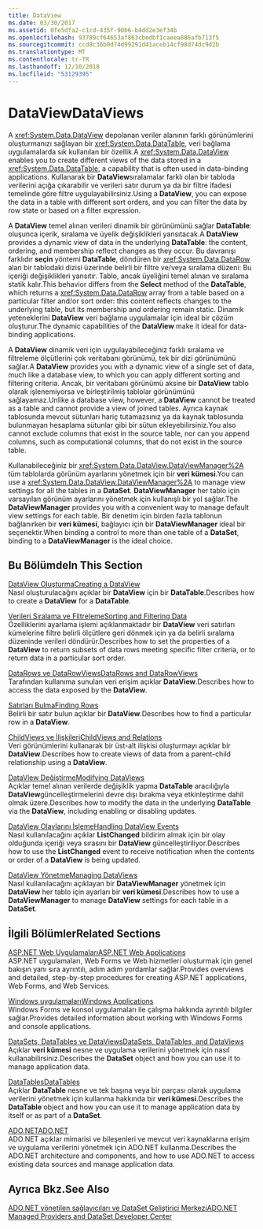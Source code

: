 ```yaml
---
title: DataView
ms.date: 03/30/2017
ms.assetid: 0fe5dfa2-c1cd-435f-90b6-b4dd2e3ef34b
ms.openlocfilehash: 93789cf64653af863cbedbf1caeea886afb713f5
ms.sourcegitcommit: ccd8c36b0d74d99291d41aceb14cf98d74dc9d2b
ms.translationtype: MT
ms.contentlocale: tr-TR
ms.lasthandoff: 12/10/2018
ms.locfileid: "53129395"
---
```

# <a name="dataviews"></a><span data-ttu-id="33506-102">DataView</span><span class="sxs-lookup"><span data-stu-id="33506-102">DataViews</span></span>
<span data-ttu-id="33506-103">A <xref:System.Data.DataView> depolanan veriler alanının farklı görünümlerini oluşturmanızı sağlayan bir <xref:System.Data.DataTable>, veri bağlama uygulamalarda sık kullanılan bir özellik.</span><span class="sxs-lookup"><span data-stu-id="33506-103">A <xref:System.Data.DataView> enables you to create different views of the data stored in a <xref:System.Data.DataTable>, a capability that is often used in data-binding applications.</span></span> <span data-ttu-id="33506-104">Kullanarak bir **DataView**sıralamalar farklı olan bir tabloda verilerini açığa çıkarabilir ve verileri satır durum ya da bir filtre ifadesi temelinde göre filtre uygulayabilirsiniz.</span><span class="sxs-lookup"><span data-stu-id="33506-104">Using a **DataView**, you can expose the data in a table with different sort orders, and you can filter the data by row state or based on a filter expression.</span></span>  
  
 <span data-ttu-id="33506-105">A **DataView** temel alınan verileri dinamik bir görünümünü sağlar **DataTable**: oluşunca içerik, sıralama ve üyelik değişiklikleri yansıtacak.</span><span class="sxs-lookup"><span data-stu-id="33506-105">A **DataView** provides a dynamic view of data in the underlying **DataTable**: the content, ordering, and membership reflect changes as they occur.</span></span> <span data-ttu-id="33506-106">Bu davranışı farklıdır **seçin** yöntemi **DataTable**, döndüren bir <xref:System.Data.DataRow> alan bir tablodaki dizisi üzerinde belirli bir filtre ve/veya sıralama düzeni: Bu içeriği değişiklikleri yansıtır. Tablo, ancak üyeliğini temel alınan ve sıralama statik kalır.</span><span class="sxs-lookup"><span data-stu-id="33506-106">This behavior differs from the **Select** method of the **DataTable**, which returns a <xref:System.Data.DataRow> array from a table based on a particular filter and/or sort order: this content reflects changes to the underlying table, but its membership and ordering remain static.</span></span> <span data-ttu-id="33506-107">Dinamik yeteneklerini **DataView** veri bağlama uygulamalar için ideal bir çözüm oluşturur.</span><span class="sxs-lookup"><span data-stu-id="33506-107">The dynamic capabilities of the **DataView** make it ideal for data-binding applications.</span></span>  
  
 <span data-ttu-id="33506-108">A **DataView** dinamik veri için uygulayabileceğiniz farklı sıralama ve filtreleme ölçütlerini çok veritabanı görünümü, tek bir dizi görünümünü sağlar.</span><span class="sxs-lookup"><span data-stu-id="33506-108">A **DataView** provides you with a dynamic view of a single set of data, much like a database view, to which you can apply different sorting and filtering criteria.</span></span> <span data-ttu-id="33506-109">Ancak, bir veritabanı görünümü aksine bir **DataView** tablo olarak işlenemiyorsa ve birleştirilmiş tablolar görünümünü sağlayamaz.</span><span class="sxs-lookup"><span data-stu-id="33506-109">Unlike a database view, however, a **DataView** cannot be treated as a table and cannot provide a view of joined tables.</span></span> <span data-ttu-id="33506-110">Ayrıca kaynak tablosunda mevcut sütunları hariç tutamazsınız ya da kaynak tablosunda bulunmayan hesaplama sütunlar gibi bir sütun ekleyebilirsiniz.</span><span class="sxs-lookup"><span data-stu-id="33506-110">You also cannot exclude columns that exist in the source table, nor can you append columns, such as computational columns, that do not exist in the source table.</span></span>  
  
 <span data-ttu-id="33506-111">Kullanabileceğiniz bir <xref:System.Data.DataView.DataViewManager%2A> tüm tablolarda görünüm ayarlarını yönetmek için bir **veri kümesi**.</span><span class="sxs-lookup"><span data-stu-id="33506-111">You can use a <xref:System.Data.DataView.DataViewManager%2A> to manage view settings for all the tables in a **DataSet**.</span></span> <span data-ttu-id="33506-112">**DataViewManager** her tablo için varsayılan görünüm ayarlarını yönetmek için kullanışlı bir yol sağlar.</span><span class="sxs-lookup"><span data-stu-id="33506-112">The **DataViewManager** provides you with a convenient way to manage default view settings for each table.</span></span> <span data-ttu-id="33506-113">Bir denetim için birden fazla tablonun bağlanırken bir **veri kümesi**, bağlayıcı için bir **DataViewManager** ideal bir seçenektir.</span><span class="sxs-lookup"><span data-stu-id="33506-113">When binding a control to more than one table of a **DataSet**, binding to a **DataViewManager** is the ideal choice.</span></span>  
  
## <a name="in-this-section"></a><span data-ttu-id="33506-114">Bu Bölümde</span><span class="sxs-lookup"><span data-stu-id="33506-114">In This Section</span></span>  
 [<span data-ttu-id="33506-115">DataView Oluşturma</span><span class="sxs-lookup"><span data-stu-id="33506-115">Creating a DataView</span></span>](../../../../../docs/framework/data/adonet/dataset-datatable-dataview/creating-a-dataview.md)  
 <span data-ttu-id="33506-116">Nasıl oluşturulacağını açıklar bir **DataView** için bir **DataTable**.</span><span class="sxs-lookup"><span data-stu-id="33506-116">Describes how to create a **DataView** for a **DataTable**.</span></span>  
  
 [<span data-ttu-id="33506-117">Verileri Sıralama ve Filtreleme</span><span class="sxs-lookup"><span data-stu-id="33506-117">Sorting and Filtering Data</span></span>](../../../../../docs/framework/data/adonet/dataset-datatable-dataview/sorting-and-filtering-data.md)  
 <span data-ttu-id="33506-118">Özelliklerini ayarlama işlemi açıklanmaktadır bir **DataView** veri satırları kümelerine filtre belirli ölçütlere geri dönmek için ya da belirli sıralama düzeninde verileri döndürür.</span><span class="sxs-lookup"><span data-stu-id="33506-118">Describes how to set the properties of a **DataView** to return subsets of data rows meeting specific filter criteria, or to return data in a particular sort order.</span></span>  
  
 [<span data-ttu-id="33506-119">DataRows ve DataRowViews</span><span class="sxs-lookup"><span data-stu-id="33506-119">DataRows and DataRowViews</span></span>](../../../../../docs/framework/data/adonet/dataset-datatable-dataview/datarows-and-datarowviews.md)  
 <span data-ttu-id="33506-120">Tarafından kullanıma sunulan veri erişim açıklar **DataView**.</span><span class="sxs-lookup"><span data-stu-id="33506-120">Describes how to access the data exposed by the **DataView**.</span></span>  
  
 [<span data-ttu-id="33506-121">Satırları Bulma</span><span class="sxs-lookup"><span data-stu-id="33506-121">Finding Rows</span></span>](../../../../../docs/framework/data/adonet/dataset-datatable-dataview/finding-rows.md)  
 <span data-ttu-id="33506-122">Belirli bir satır bulun açıklar bir **DataView**.</span><span class="sxs-lookup"><span data-stu-id="33506-122">Describes how to find a particular row in a **DataView**.</span></span>  
  
 [<span data-ttu-id="33506-123">ChildViews ve İlişkileri</span><span class="sxs-lookup"><span data-stu-id="33506-123">ChildViews and Relations</span></span>](../../../../../docs/framework/data/adonet/dataset-datatable-dataview/childviews-and-relations.md)  
 <span data-ttu-id="33506-124">Veri görünümlerini kullanarak bir üst-alt ilişkisi oluşturmayı açıklar bir **DataView**.</span><span class="sxs-lookup"><span data-stu-id="33506-124">Describes how to create views of data from a parent-child relationship using a **DataView**.</span></span>  
  
 [<span data-ttu-id="33506-125">DataView Değiştirme</span><span class="sxs-lookup"><span data-stu-id="33506-125">Modifying DataViews</span></span>](../../../../../docs/framework/data/adonet/dataset-datatable-dataview/modifying-dataviews.md)  
 <span data-ttu-id="33506-126">Açıklar temel alınan verilerde değişiklik yapma **DataTable** aracılığıyla **DataView**güncelleştirmelerini devre dışı bırakma veya etkinleştirme dahil olmak üzere.</span><span class="sxs-lookup"><span data-stu-id="33506-126">Describes how to modify the data in the underlying **DataTable** via the **DataView**, including enabling or disabling updates.</span></span>  
  
 [<span data-ttu-id="33506-127">DataView Olaylarını İşleme</span><span class="sxs-lookup"><span data-stu-id="33506-127">Handling DataView Events</span></span>](../../../../../docs/framework/data/adonet/dataset-datatable-dataview/handling-dataview-events.md)  
 <span data-ttu-id="33506-128">Nasıl kullanılacağını açıklar **ListChanged** bildirim almak için bir olay olduğunda içeriği veya sırasını bir **DataView** güncelleştiriliyor.</span><span class="sxs-lookup"><span data-stu-id="33506-128">Describes how to use the **ListChanged** event to receive notification when the contents or order of a **DataView** is being updated.</span></span>  
  
 [<span data-ttu-id="33506-129">DataView Yönetme</span><span class="sxs-lookup"><span data-stu-id="33506-129">Managing DataViews</span></span>](../../../../../docs/framework/data/adonet/dataset-datatable-dataview/managing-dataviews.md)  
 <span data-ttu-id="33506-130">Nasıl kullanılacağını açıklayan bir **DataViewManager** yönetmek için **DataView** her tablo için ayarları bir **veri kümesi**.</span><span class="sxs-lookup"><span data-stu-id="33506-130">Describes how to use a **DataViewManager** to manage **DataView** settings for each table in a **DataSet**.</span></span>  
  
## <a name="related-sections"></a><span data-ttu-id="33506-131">İlgili Bölümler</span><span class="sxs-lookup"><span data-stu-id="33506-131">Related Sections</span></span>  
 [<span data-ttu-id="33506-132">ASP.NET Web Uygulamaları</span><span class="sxs-lookup"><span data-stu-id="33506-132">ASP.NET Web Applications</span></span>](https://msdn.microsoft.com/library/a812d7b7-049e-4234-a4c2-6acf690301f6)  
 <span data-ttu-id="33506-133">ASP.NET uygulamaları, Web Forms ve Web hizmetleri oluşturmak için genel bakışın yanı sıra ayrıntılı, adım adım yordamlar sağlar.</span><span class="sxs-lookup"><span data-stu-id="33506-133">Provides overviews and detailed, step-by-step procedures for creating ASP.NET applications, Web Forms, and Web Services.</span></span>  
  
 [<span data-ttu-id="33506-134">Windows uygulamaları</span><span class="sxs-lookup"><span data-stu-id="33506-134">Windows Applications</span></span>](https://msdn.microsoft.com/library/a6bb2180-09b1-4738-b9fd-7fb05fc92f23)  
 <span data-ttu-id="33506-135">Windows Forms ve konsol uygulamaları ile çalışma hakkında ayrıntılı bilgiler sağlar.</span><span class="sxs-lookup"><span data-stu-id="33506-135">Provides detailed information about working with Windows Forms and console applications.</span></span>  
  
 [<span data-ttu-id="33506-136">DataSets, DataTables ve DataViews</span><span class="sxs-lookup"><span data-stu-id="33506-136">DataSets, DataTables, and DataViews</span></span>](../../../../../docs/framework/data/adonet/dataset-datatable-dataview/index.md)  
 <span data-ttu-id="33506-137">Açıklar **veri kümesi** nesne ve uygulama verilerini yönetmek için nasıl kullanabilirsiniz.</span><span class="sxs-lookup"><span data-stu-id="33506-137">Describes the **DataSet** object and how you can use it to manage application data.</span></span>  
  
 [<span data-ttu-id="33506-138">DataTables</span><span class="sxs-lookup"><span data-stu-id="33506-138">DataTables</span></span>](../../../../../docs/framework/data/adonet/dataset-datatable-dataview/datatables.md)  
 <span data-ttu-id="33506-139">Açıklar **DataTable** nesne ve tek başına veya bir parçası olarak uygulama verilerini yönetmek için kullanma hakkında bir **veri kümesi**.</span><span class="sxs-lookup"><span data-stu-id="33506-139">Describes the **DataTable** object and how you can use it to manage application data by itself or as part of a **DataSet**.</span></span>  
  
 [<span data-ttu-id="33506-140">ADO.NET</span><span class="sxs-lookup"><span data-stu-id="33506-140">ADO.NET</span></span>](../../../../../docs/framework/data/adonet/index.md)  
 <span data-ttu-id="33506-141">ADO.NET açıklar mimarisi ve bileşenleri ve mevcut veri kaynaklarına erişim ve uygulama verilerini yönetmek için ADO.NET kullanma.</span><span class="sxs-lookup"><span data-stu-id="33506-141">Describes the ADO.NET architecture and components, and how to use ADO.NET to access existing data sources and manage application data.</span></span>  
  
## <a name="see-also"></a><span data-ttu-id="33506-142">Ayrıca Bkz.</span><span class="sxs-lookup"><span data-stu-id="33506-142">See Also</span></span>  
 [<span data-ttu-id="33506-143">ADO.NET yönetilen sağlayıcıları ve DataSet Geliştirici Merkezi</span><span class="sxs-lookup"><span data-stu-id="33506-143">ADO.NET Managed Providers and DataSet Developer Center</span></span>](https://go.microsoft.com/fwlink/?LinkId=217917)
